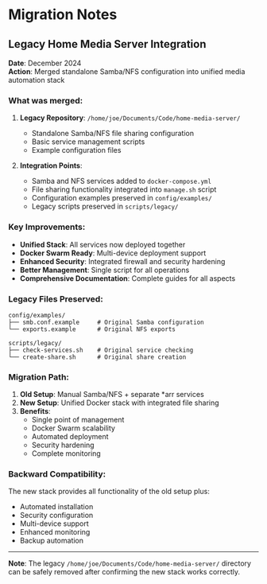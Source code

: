 # Migration Notes

## Legacy Home Media Server Integration

**Date**: December 2024  
**Action**: Merged standalone Samba/NFS configuration into unified media automation stack

### What was merged:

1. **Legacy Repository**: `/home/joe/Documents/Code/home-media-server/`
   - Standalone Samba/NFS file sharing configuration
   - Basic service management scripts
   - Example configuration files

2. **Integration Points**:
   - Samba and NFS services added to `docker-compose.yml`
   - File sharing functionality integrated into `manage.sh` script
   - Configuration examples preserved in `config/examples/`
   - Legacy scripts preserved in `scripts/legacy/`

### Key Improvements:

- **Unified Stack**: All services now deployed together
- **Docker Swarm Ready**: Multi-device deployment support
- **Enhanced Security**: Integrated firewall and security hardening
- **Better Management**: Single script for all operations
- **Comprehensive Documentation**: Complete guides for all aspects

### Legacy Files Preserved:

```
config/examples/
├── smb.conf.example     # Original Samba configuration
└── exports.example      # Original NFS exports

scripts/legacy/
├── check-services.sh    # Original service checking
└── create-share.sh      # Original share creation
```

### Migration Path:

1. **Old Setup**: Manual Samba/NFS + separate *arr services
2. **New Setup**: Unified Docker stack with integrated file sharing
3. **Benefits**: 
   - Single point of management
   - Docker Swarm scalability
   - Automated deployment
   - Security hardening
   - Complete monitoring

### Backward Compatibility:

The new stack provides all functionality of the old setup plus:
- Automated installation
- Security configuration
- Multi-device support
- Enhanced monitoring
- Backup automation

---

**Note**: The legacy `/home/joe/Documents/Code/home-media-server/` directory can be safely removed after confirming the new stack works correctly. 